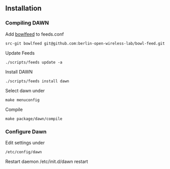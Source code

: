 ## Installation

### Compiling DAWN

Add [bowlfeed](https://github.com/berlin-open-wireless-lab/bowl-feed.git) to feeds.conf

    src-git bowlfeed git@github.com:berlin-open-wireless-lab/bowl-feed.git
    
Update Feeds

    ./scripts/feeds update -a
    
Install DAWN

    ./scripts/feeds install dawn


Select dawn under

    make menuconfig

Compile

    make package/dawn/compile

### Configure Dawn

Edit settings under

    /etc/config/dawn

Restart daemon
    /etc/init.d/dawn restart